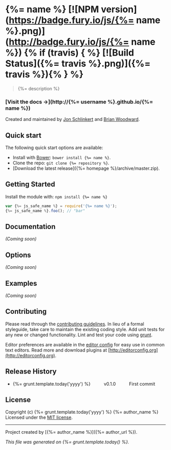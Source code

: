 # {%= name %} [![NPM version](https://badge.fury.io/js/{%= name %}.png)](http://badge.fury.io/js/{%= name %}) {% if (travis) { %} [![Build Status]({%= travis %}.png)]({%= travis %}){% } %}

> {%= description %}

### [Visit the docs →](http://{%= username %}.github.io/{%= name %})

Created and maintained by [Jon Schlinkert](http://twitter.com/jonschlinkert) and [Brian Woodward](http://twitter.com/doowb).


## Quick start

The following quick start options are available:

* Install with [Bower](http://bower.io): `bower install {%= name %}`.
* Clone the repo: `git clone {%= repository %}`.
* [Download the latest release]({%= homepage %}/archive/master.zip).


## Getting Started
Install the module with: `npm install {%= name %}`

```javascript
var {%= js_safe_name %} = require('{%= name %}');
{%= js_safe_name %}.foo(); // "bar"
```

## Documentation

_(Coming soon)_


## Options

_(Coming soon)_


## Examples

_(Coming soon)_


## Contributing

Please read through the [contributing guidelines](CONTRIBUTING.md). In lieu of a formal styleguide, take care to maintain the existing coding style. Add unit tests for any new or changed functionality. Lint and test your code using [grunt](http://gruntjs.com/).

Editor preferences are available in the [editor config](.editorconfig) for easy use in common text editors. Read more and download plugins at [http://editorconfig.org](http://editorconfig.org).


## Release History

 * {%= grunt.template.today('yyyy') %}   v0.1.0   First commit


## License
Copyright (c) {%= grunt.template.today('yyyy') %} {%= author_name %}
Licensed under the [MIT license](LICENSE-MIT).


***

Project created by [{%= author_name %}]({%= author_url %}).

_This file was generated on {%= grunt.template.today() %}._
